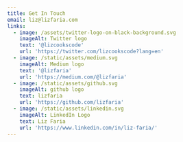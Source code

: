 ```yaml
---
title: Get In Touch
email: liz@lizfaria.com
links:
  - image: /assets/twitter-logo-on-black-background.svg
    imageAlt: Twitter logo
    text: '@lizcookscode'
    url: 'https://twitter.com/lizcookscode?lang=en'
  - image: /static/assets/medium.svg
    imageAlt: Medium logo
    text: '@lizfaria'
    url: 'https://medium.com/@lizfaria'
  - image: /static/assets/github.svg
    imageAlt: github logo
    text: lizfaria
    url: 'https://github.com/lizfaria'
  - image: /static/assets/linkedin.svg
    imageAlt: LinkedIn Logo
    text: Liz Faria
    url: 'https://www.linkedin.com/in/liz-faria/'
---
```


